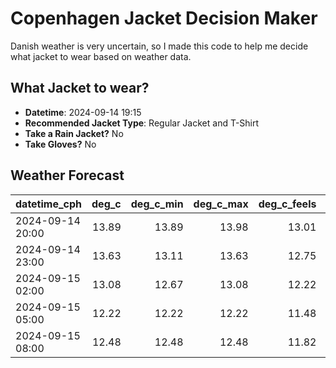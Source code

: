 
# Copenhagen Jacket Decision Maker

Danish weather is very uncertain, so I made this code to help me decide what jacket to wear based on weather data.

## What Jacket to wear?

- **Datetime**: 2024-09-14 19:15
- **Recommended Jacket Type**: Regular Jacket and T-Shirt
- **Take a Rain Jacket?** No
- **Take Gloves?** No

## Weather Forecast
| datetime_cph     |   deg_c |   deg_c_min |   deg_c_max |   deg_c_feels | weather   | wind   | rain   |
|:-----------------|--------:|------------:|------------:|--------------:|:----------|:-------|:-------|
| 2024-09-14 20:00 |   13.89 |       13.89 |       13.98 |         13.01 | Clear     | Medium | None   |
| 2024-09-14 23:00 |   13.63 |       13.11 |       13.63 |         12.75 | Clear     | Medium | None   |
| 2024-09-15 02:00 |   13.08 |       12.67 |       13.08 |         12.22 | Clear     | Low    | None   |
| 2024-09-15 05:00 |   12.22 |       12.22 |       12.22 |         11.48 | Clear     | Low    | None   |
| 2024-09-15 08:00 |   12.48 |       12.48 |       12.48 |         11.82 | Clear     | Low    | None   |
        